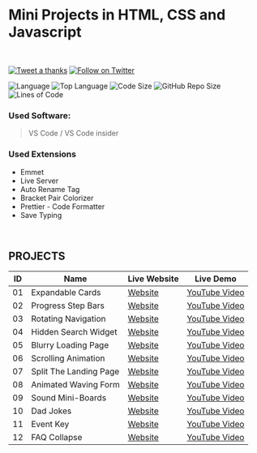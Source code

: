 # Mini Projects in HTML, CSS and Javascript

<br>

[![Tweet a thanks](https://img.shields.io/twitter/url?label=Tweet%20this%21&style=social&url=https%3A%2F%2Ftwitter.com%2FFahim_FBA)](https://twitter.com/intent/tweet?text=Wow!&url=https://github.com/FahimFBA/handle-codeforces)
[![Follow on Twitter](https://img.shields.io/twitter/follow/Fahim_FBA?style=social)](https://twitter.com/Fahim_FBA)

![Language](https://img.shields.io/github/languages/count/FahimFBA/Mini-Projects-in-HTML-CSS-and-Javascript?style=for-the-badge)
![Top Language](https://img.shields.io/github/languages/top/FahimFBA/Mini-Projects-in-HTML-CSS-and-Javascript?style=for-the-badge)
![Code Size](https://img.shields.io/github/languages/code-size/FahimFBA/Mini-Projects-in-HTML-CSS-and-Javascript?color=red&style=for-the-badge)
![GitHub Repo Size](https://img.shields.io/github/repo-size/FahimFBA/Mini-Projects-in-HTML-CSS-and-Javascript?color=bright&style=for-the-badge)
![Lines of Code](https://img.shields.io/tokei/lines/github/FahimFBA/Mini-Projects-in-HTML-CSS-and-Javascript?color=blue&style=for-the-badge)

### Used Software:

> VS Code / VS Code insider

### Used Extensions

- Emmet
- Live Server
- Auto Rename Tag
- Bracket Pair Colorizer
- Prettier - Code Formatter
- Save Typing

<br>

## PROJECTS

| ID  | Name                   | Live Website                                                            | Live Demo                                                                                                    |
| --- | ---------------------- | ----------------------------------------------------------------------- | ------------------------------------------------------------------------------------------------------------ |
| 01  | Expandable Cards       | [Website](https://distracted-kepler-d186df.netlify.app)                 | [YouTube Video](https://www.youtube.com/watch?v=OxRJniILojA&list=PLutHME8vSEnEoS_-5Cl8RMsH0aWnWbsci&index=2) |
| 02  | Progress Step Bars     | [Website](https://infallible-brattain-6d5102.netlify.app/)              | [YouTube Video](https://youtu.be/Jew-ydjswKs)                                                                |
| 03  | Rotating Navigation    | [Website](https://jolly-wilson-e155a4.netlify.app/)                     | [YouTube Video](https://youtu.be/_ScFokpHE44)                                                                |
| 04  | Hidden Search Widget   | [Website](https://loving-curie-166a7d.netlify.app/)                     | [YouTube Video](https://youtu.be/NyHPxXOIL2k)                                                                |
| 05  | Blurry Loading Page    | [Website](https://practical-kowalevski-a028aa.netlify.app/)             | [YouTube Video](https://youtu.be/9TJTF8u-OQE)                                                                |
| 06  | Scrolling Animation    | [Website](https://objective-bohr-df6ca0.netlify.app/)                   | [YouTube Video](https://youtu.be/sP4H-XwFgqc)                                                                |
| 07  | Split The Landing Page | [Website](https://gifted-cray-f612ff.netlify.app/)                      | [YouTube Video](https://youtu.be/csEWvMJTmd8)                                                                |
| 08  | Animated Waving Form   | [Website](https://priceless-leavitt-184bff.netlify.app/)                | [YouTube Video](https://youtu.be/vkaYFedMRH0)                                                                |
| 09  | Sound Mini-Boards      | [Website](https://mini-projects-in-html-css-and-javascript.vercel.app/) | [YouTube Video](https://youtu.be/vRVdNjTedoI)                                                                |
| 10  | Dad Jokes              | [Website](https://hungry-agnesi-c7f8a3.netlify.app/)                    | [YouTube Video](https://youtu.be/5jxewf8Udzo)                                                                |
| 11  | Event Key              | [Website](https://gracious-roentgen-4bc525.netlify.app)                 | [YouTube Video](https://youtu.be/PYeEnIIsg2c)                                                                |
| 12  | FAQ Collapse           | [Website](https://superlative-kataifi-d457bf.netlify.app/)              | [YouTube Video]()                                                                                            |
